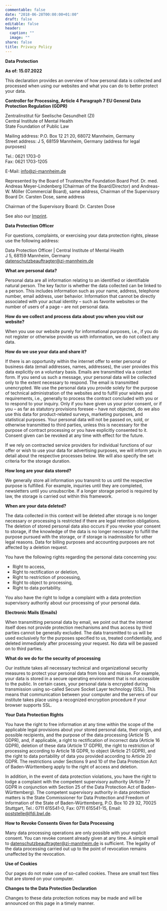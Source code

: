 ```yaml
---
commentable: false
date: "2018-06-28T00:00:00+01:00"
draft: false
editable: false
header:
  caption: ""
  image: ""
share: false
title: Privacy Policy
---
```


**Data Protection**

**As of: 15.07.2022**

This declaration provides an overview of how personal data is collected and processed when using our websites and what you can do to better protect your data.

**Controller for Processing, Article 4 Paragraph 7 EU General Data Protection Regulation (GDPR)**

Zentralinstitut für Seelische Gesundheit (ZI)  
Central Institute of Mental Health  
State Foundation of Public Law  

Mailing address: P.O. Box 12 21 20, 68072 Mannheim, Germany  
Street address: J 5, 68159 Mannheim, Germany (address for legal purposes)  

Tel.: 0621 1703-0  
Fax: 0621 1703-1205  

E-Mail: [info@zi-mannheim.de](mailto:info@zi-mannheim.de)  

Represented by the Board of Trustees/the Foundation Board Prof. Dr. med. Andreas Meyer-Lindenberg (Chairman of the Board/Director) and Andreas-W. Möller (Commercial Board), same address, Chairman of the Supervisory Board Dr. Carsten Dose, same address

Chairman of the Supervisory Board: Dr. Carsten Dose

See also our [Imprint](/ManyBeds/terms).

**Data Protection Officer**

For questions, complaints, or exercising your data protection rights, please use the following address:

Data Protection Officer | Central Institute of Mental Health  
J 5, 68159 Mannheim, Germany  
[datenschutzbeauftragter@zi-mannheim.de](mailto:datenschutzbeauftragter@zi-mannheim.de)

**What are personal data?**

Personal data are all information relating to an identified or identifiable natural person. The key factor is whether the data collected can be linked to a person. This includes information such as your name, address, telephone number, email address, user behavior. Information that cannot be directly associated with your actual identity – such as favorite websites or the number of users of a page – are not personal data.

**How do we collect and process data about you when you visit our website?**

When you use our website purely for informational purposes, i.e., if you do not register or otherwise provide us with information, we do not collect any data. 

**How do we use your data and share it?**

If there is an opportunity within the internet offer to enter personal or business data (email addresses, names, addresses), the user provides this data explicitly on a voluntary basis. Emails are transmitted via a contact form. If you send us such a message, your personal data will be collected only to the extent necessary to respond. The email is transmitted unencrypted. We use the personal data you provide solely for the purpose of technical administration of the websites and to fulfill your wishes and requirements, i.e., generally to process the contract concluded with you or to respond to your inquiry. Only if you have given us your prior consent, or if you – as far as statutory provisions foresee – have not objected, do we also use this data for product-related surveys, marketing purposes, and statistical purposes. Your personal data will not be passed on, sold, or otherwise transmitted to third parties, unless this is necessary for the purpose of contract processing or you have explicitly consented to it. Consent given can be revoked at any time with effect for the future.

If we rely on contracted service providers for individual functions of our offer or wish to use your data for advertising purposes, we will inform you in detail about the respective processes below. We will also specify the set criteria for the storage duration.

**How long are your data stored?**

We generally store all information you transmit to us until the respective purpose is fulfilled. For example, inquiries until they are completed, newsletters until you unsubscribe. If a longer storage period is required by law, the storage is carried out within this framework.

**When are your data deleted?**

The data collected in this context will be deleted after storage is no longer necessary or processing is restricted if there are legal retention obligations. The deletion of stored personal data also occurs if you revoke your consent to storage, if the knowledge of the data is no longer necessary to fulfill the purpose pursued with the storage, or if storage is inadmissible for other legal reasons. Data for billing purposes and accounting purposes are not affected by a deletion request.

You have the following rights regarding the personal data concerning you:

- Right to access,
- Right to rectification or deletion,
- Right to restriction of processing,
- Right to object to processing,
- Right to data portability.

You also have the right to lodge a complaint with a data protection supervisory authority about our processing of your personal data.

**Electronic Mails (Emails)**

When transmitting personal data by email, we point out that the internet itself does not provide protection mechanisms and thus access by third parties cannot be generally excluded. The data transmitted to us will be used exclusively for the purposes specified to us, treated confidentially, and deleted immediately after processing your request. No data will be passed on to third parties.


**What do we do for the security of processing**

Our institute takes all necessary technical and organizational security measures to protect your personal data from loss and misuse. For example, your data is stored in a secure operating environment that is not accessible to the public. In certain cases, your personal data is encrypted during transmission using so-called Secure Socket Layer technology (SSL). This means that communication between your computer and the servers of our institute takes place using a recognized encryption procedure if your browser supports SSL.

**Your Data Protection Rights**

You have the right to free information at any time within the scope of the applicable legal provisions about your stored personal data, their origin, and possible recipients, and the purpose of the data processing (Article 15 GDPR), and, if applicable, a right to rectification of incorrect data (Article 16 GDPR), deletion of these data (Article 17 GDPR), the right to restriction of processing according to Article 18 GDPR, to object (Article 21 GDPR), and the right to data portability of data you provided according to Article 20 GDPR. The restrictions under Sections 9 and 10 of the Data Protection Act of Baden-Württemberg apply to the right of access and deletion.

In addition, in the event of data protection violations, you have the right to lodge a complaint with the competent supervisory authority (Article 77 GDPR in conjunction with Section 25 of the Data Protection Act of Baden-Württemberg). The competent supervisory authority in data protection matters is the State Commissioner for Data Protection and Freedom of Information of the State of Baden-Württemberg, P.O. Box 10 29 32, 70025 Stuttgart, Tel.: 0711 615541-0, Fax: 0711 615541-15, Email: [poststelle@lfdi.bwl.de](mailto:poststelle@lfdi.bwl.de).

**How to Revoke Consents Given for Data Processing**

Many data processing operations are only possible with your explicit consent. You can revoke consent already given at any time. A simple email to [datenschutzbeauftragter@zi-mannheim.de](mailto:datenschutzbeauftragter@zi-mannheim.de) is sufficient. The legality of the data processing carried out up to the point of revocation remains unaffected by the revocation.

**Use of Cookies**

Our pages do not make use of so-called cookies. These are small text files that are stored on your computer. 


**Changes to the Data Protection Declaration**

Changes to these data protection notices may be made and will be announced on this page in a timely manner.

